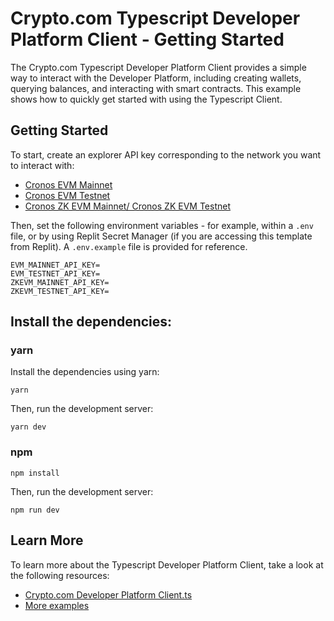 # Crypto.com Typescript Developer Platform Client - Getting Started

The Crypto.com Typescript Developer Platform Client provides a simple way to interact with the Developer Platform, including creating wallets, querying balances, and interacting with smart contracts. This example shows how to quickly get started with using the Typescript Client.

## Getting Started

To start, create an explorer API key corresponding to the network you want to interact with:

- [Cronos EVM Mainnet](https://explorer.cronos.org/user/apikeys)
- [Cronos EVM Testnet](https://explorer.cronos.org/testnet/user/apikeys)
- [Cronos ZK EVM Mainnet/ Cronos ZK EVM Testnet](https://developers.zkevm.cronos.org/user/apikeys)

Then, set the following environment variables - for example, within a `.env` file, or by using Replit Secret Manager (if you are accessing this template from Replit). A `.env.example` file is provided for reference.

```
EVM_MAINNET_API_KEY=
EVM_TESTNET_API_KEY=
ZKEVM_MAINNET_API_KEY=
ZKEVM_TESTNET_API_KEY=
```

## Install the dependencies:

### yarn

Install the dependencies using yarn:

```
yarn
```

Then, run the development server:

```
yarn dev
```

### npm

```
npm install
```

Then, run the development server:

```
npm run dev
```

## Learn More

To learn more about the Typescript Developer Platform Client, take a look at the following resources:

- [Crypto.com Developer Platform Client.ts](https://github.com/crypto-com/developer-platform-client-ts)
- [More examples](https://github.com/crypto-com/developer-platform-sdk-examples)
